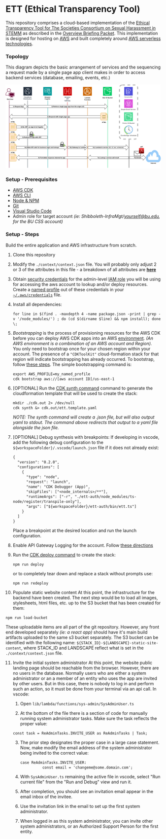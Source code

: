 # ETT (Ethical Transparency Tool)

This repository comprises a cloud-based implementation of the [Ethical Transparency Tool for The Societies Consortium on Sexual Harassment in STEMM](https://societiesconsortium.com/ett/) as described in the [Overview Briefing Packet](https://societiesconsortium.com/wp-content/uploads/2022/12/Ethical-Transparency-Tool-Briefing-Packet-Without-Forms.pdf). This implementation is designed for hosting on [AWS](https://aws.amazon.com/) and built completely around [AWS serverless technologies](https://aws.amazon.com/serverless/).

### Topology

This diagram depicts the basic arrangement of services and the sequencing a request made by a single page app client makes in order to access backend services (database, emailing, events, etc.)

![./topology.png](./docs/topology.png)

### Setup - Prerequisites

- [AWS CDK](https://docs.aws.amazon.com/cdk/v2/guide/home.html)
- [AWS CLI](https://aws.amazon.com/cli/)
- [Node & NPM](https://nodejs.org/en/download)
- [Git](https://git-scm.com/book/en/v2/Getting-Started-Installing-Git)
- [Visual Studio Code](https://code.visualstudio.com/download)
- Admin role for target account *(ie: Shibboleth-InfraMgt/yourself@bu.edu, for the BU CSS account)*

### Setup - Steps

Build the entire application and AWS infrastructure from scratch.

1. Clone this repository
  
1. Modify the `./context/context.json` file.
   You will probably only adjust 2 or 3 of the attributes in this file - a breakdown of all attributes are [**here**](./docs/Context.md)

3. Obtain [security credentials](https://docs.aws.amazon.com/IAM/latest/UserGuide/security-creds.html?icmpid=docs_homepage_genref) for the admin-level [IAM role](https://docs.aws.amazon.com/IAM/latest/UserGuide/id_roles.html) you will be using for accessing the aws account to lookup and/or deploy resources.
   Create a [named profile](https://docs.aws.amazon.com/cli/latest/userguide/cli-configure-files.html#cli-configure-files-using-profiles) out of these credentials in your [`~/.aws/credentials`](https://docs.aws.amazon.com/cli/latest/userguide/cli-configure-files.html#cli-configure-files-where) file.

4. Install all dependencies:

   ```
   for line in $(find . -maxdepth 4 -name package.json -print | grep -v '/node_modules/') ; do (cd $(dirname $line) && npm install); done \;
   ```

5. *Bootstrapping* is the process of provisioning resources for the AWS CDK before you can deploy AWS CDK apps into an AWS [environment](https://docs.aws.amazon.com/cdk/v2/guide/environments.html). *(An AWS environment is a combination of an AWS account and Region).* You only need to bootstrap once for your chosen region within your account. The presence of a `"CDKToolKit"` cloud-formation stack for that region will indicate bootstrapping has already occurred. To bootstrap, follow [these steps](https://docs.aws.amazon.com/cdk/v2/guide/bootstrapping.html#bootstrapping-howto). The simple bootstrapping command is:

   ```
   export AWS_PROFILE=my_named_profile
   cdk bootstrap aws://[aws account ID]/us-east-1
   ```

6. [OPTIONAL] Run the [CDK synth command](https://docs.aws.amazon.com/cdk/v2/guide/cli.html#cli-synth) command to generate the cloudformation template that will be used to create the stack:

   ```
   mkdir ./cdk.out 2> /dev/null
   cdk synth &> cdk.out/ett.template.yaml
   ```

   *NOTE: The synth command will create a .json file, but will also output yaml to stdout. The command above redirects that output to a yaml file alongside the json file.*

7. [OPTIONAL] Debug synthesis with breakpoints:
   If developing in vscode, add the following debug configuration to the `${workspaceFolder}/.vscode/launch.json` file if it does not already exist:

   ```
   {
     "version": "0.2.0",
     "configurations": [
       {
         "type": "node",
         "request": "launch",
         "name": "CDK Debugger (App)",
         "skipFiles": ["<node_internals>/**"],
         "runtimeArgs": ["-r", "./ett-auth/node_modules/ts-node/register/transpile-only"],
         "args": ["${workspaceFolder}/ett-auth/bin/ett.ts"]
       }
     ]
   }
   ```

   Place a breakpoint at the desired location and run the launch configuration.

8. Enable API Gateway Logging for the account. Follow [these directions](./docs/EnableApiGatewayLogging.md)

9. Run the [CDK deploy command](https://docs.aws.amazon.com/cdk/v2/guide/cli.html#cli-deploy) to create the stack:

   ```
   npm run deploy
   ```

   or to completely tear down and replace a stack without prompts use:

   ```
   npm run redeploy
   ```

10. Populate static website content
   At this point, the infrastructure for the backend have been created. The next step would be to load all images, stylesheets, html files, etc. up to the S3 bucket that has been created for them:

   ```
   npm run load-bucket
   ```

   These uploadable items are all part of the git repository.
   However, any front end developed separately *(ie: a react app)* should have it's main build artifacts uploaded to the same s3 bucket separately. The S3 bucket can be identified with the following name: `${STACK_ID}-${LANDSCAPE}-static-site-content`, where STACK_ID and LANDSCAPE reflect what is set in the `./context/context.json` file.

11. Invite the initial system administrator
    At this point, the website public landing page should be reachable from the browser.
    However, there are no users in the database. Normally users who are either a system administrator or an a member of an entity who uses the app are invited by other users. But in this case, there is nobody to log in and perform such an action, so it must be done from your terminal via an api call. In vscode:

    1. Open `lib/lambda/functions/sys-admin/SysAdminUser.ts`

    2.  At the bottom of the file there is a section of code for manually running system administrator tasks.
       Make sure the task reflects the proper value:

       ```
       const task = ReAdminTasks.INVITE_USER as ReAdminTasks | Task;
       ```

    3. The prior step designates the proper case in a large case statement.
       Now, make modify the email address of the system administrator being invited to the correct value:

       ```
       case ReAdminTasks.INVITE_USER:
                 const email = 'changeme@some.domain.com';
       ```

    4. With `SysAdminUser.ts` remaining the active file in vscode, select "Run current file" from the "Run and Debug" view and run it.

    5. After completion, you should see an invitation email appear in the email inbox of the invitee.

    6. Use the invitation link in the email to set up the first system administrator.

    7. When logged in as this system administrator, you can invite other system administrators, or an Authorized Support Person for the first entity.



